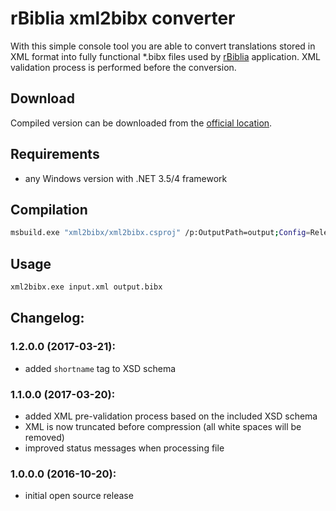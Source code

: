 # rBiblia xml2bibx converter

With this simple console tool you are able to convert translations stored in XML format into fully functional *.bibx files used by [rBiblia](http://rbiblia.toborek.info) application. XML validation process is performed before the conversion.

## Download

Compiled version can be downloaded from the [official location](http://api.toborek.info/pobierz/xml2bibx.exe).

## Requirements

* any Windows version with .NET 3.5/4 framework

## Compilation

```bash
msbuild.exe "xml2bibx/xml2bibx.csproj" /p:OutputPath=output;Config=Release
```

## Usage

```bash
xml2bibx.exe input.xml output.bibx
```

## Changelog:

### 1.2.0.0 (2017-03-21):
* added `shortname` tag to XSD schema

### 1.1.0.0 (2017-03-20):
* added XML pre-validation process based on the included XSD schema
* XML is now truncated before compression (all white spaces will be removed)
* improved status messages when processing file

### 1.0.0.0 (2016-10-20):
* initial open source release
